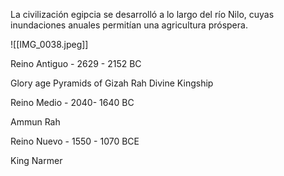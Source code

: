 La civilización egipcia se desarrolló a lo largo del río Nilo, cuyas inundaciones anuales permitían una agricultura próspera.

![[IMG_0038.jpeg]]

Reino Antiguo - 2629 - 2152 BC

Glory age
Pyramids of Gizah
Rah
Divine Kingship

Reino Medio - 2040- 1640 BC

Ammun Rah


Reino Nuevo - 1550 - 1070 BCE

King Narmer